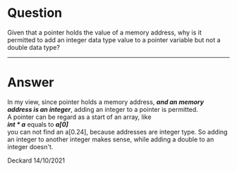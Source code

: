 # Question
Given that a pointer holds the value of a memory address,
why is it permitted to add an integer data type value to
a pointer variable but not a double data type?

***

# Answer
In my view, since pointer holds a memory address, ***and an memory address is an integer***, adding an integer to a pointer is permitted.  
A pointer can be regard as a start of an array, like  
*****int * a***** equals to *****a[0]*****   
you can not find an a[0.24], because addresses are integer type. So adding an integer to another integer makes sense, while adding a double to an integer doesn't.

Deckard 14/10/2021
